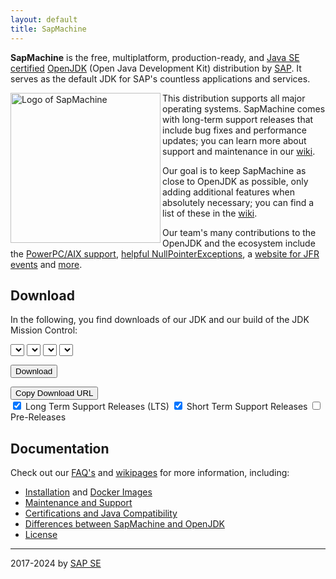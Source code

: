 ```yaml
---
layout: default
title: SapMachine
---
```


**SapMachine** is the free, multiplatform, production-ready, and [Java SE certified](https://github.com/SAP/SapMachine/wiki/Certification-and-Java-Compatibility) [OpenJDK](https://openjdk.org/) (Open Java Development Kit) distribution by [SAP](https://sap.com). It serves as the default JDK for SAP's countless applications and services.

<img align="left" width="240" src="assets/images/logo_circular.svg" alt="Logo of SapMachine">

This distribution supports all major operating systems.
SapMachine comes with long-term support releases that include bug fixes and performance updates; you can learn more about support and maintenance in our [wiki](https://github.com/SAP/SapMachine/wiki/Maintenance-and-Support).

Our goal is to keep SapMachine as close to OpenJDK as possible,
only adding additional features when absolutely necessary; you can find a list of these in the [wiki](https://github.com/SAP/SapMachine/wiki/Differences-between-SapMachine-and-OpenJDK).

Our team's many contributions to the OpenJDK and the ecosystem include the [PowerPC/AIX support](http://openjdk.java.net/projects/ppc-aix-port/),
 [helpful NullPointerExceptions](https://openjdk.org/jeps/358), a [website for JFR events](https://sap.github.io/SapMachine/jfrevents/) and [more](https://github.com/SAP/SapMachine/wiki/).

## Download

In the following, you find downloads of our JDK and our build of the JDK Mission Control:

<select id="sapmachine_major_select" class="download_select">
</select>

<select id="sapmachine_imagetype_select" class="download_select">
</select>

<select id="sapmachine_os_select" class="download_select">
</select>

<select id="sapmachine_version_select" class="download_select">
</select>

<button id="sapmachine_download_button" type="button" class="download_button">Download</button>

<div class="download_label_section">
  <div id="download_label" class="download_label"></div>
  <button id="sapmachine_copy_button" type="button" class="download_button">Copy Download URL</button>
</div>

<div class="download_filter">
  <input type="checkbox" id="sapmachine_lts_checkbox" name="lts" checked>
  <label for="lts">Long Term Support Releases (LTS)</label>

  <input type="checkbox" id="sapmachine_nonlts_checkbox" name="nonlts" checked>
  <label for="nonlts">Short Term Support Releases</label>

  <input type="checkbox" id="sapmachine_ea_checkbox" name="ea">
  <label for="ea">Pre-Releases</label>
</div>

## Documentation

Check out our [FAQ's](https://github.com/SAP/SapMachine/wiki/Frequently-Asked-Questions) and [wikipages](https://github.com/SAP/SapMachine/wiki) for more information, including:

* [Installation](https://github.com/SAP/SapMachine/wiki/Installation) and [Docker Images](https://github.com/SAP/SapMachine/wiki/Docker-Images)
* [Maintenance and Support](https://github.com/SAP/SapMachine/wiki/Maintenance-and-Support)
* [Certifications and Java Compatibility](https://github.com/SAP/SapMachine/wiki/Certification-and-Java-Compatibility)
* [Differences between SapMachine and OpenJDK](https://github.com/SAP/SapMachine/wiki/Differences-between-SapMachine-and-OpenJDK)
* [License](https://github.com/SAP/SapMachine/blob/sapmachine/LICENSE)

<hr>

2017-2024 by [SAP SE](https://www.sap.com)
